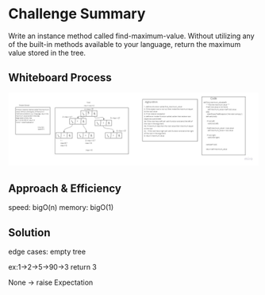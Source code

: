 # Challenge Summary
<!-- Description of the challenge -->
Write an instance method called find-maximum-value. Without utilizing any of the built-in methods available to your language, return the maximum value stored in the tree.


## Whiteboard Process
<!-- Embedded whiteboard image -->
![](../../img/tree_maximum.jpg)
## Approach & Efficiency
<!-- What approach did you take? Why? What is the Big O space/time for this approach? -->
speed: bigO(n)
memory: bigO(1)

## Solution
<!-- Show how to run your code, and examples of it in action -->
edge cases: empty tree

ex:1->2->5->90->3  return 3

None -> raise Expectation
